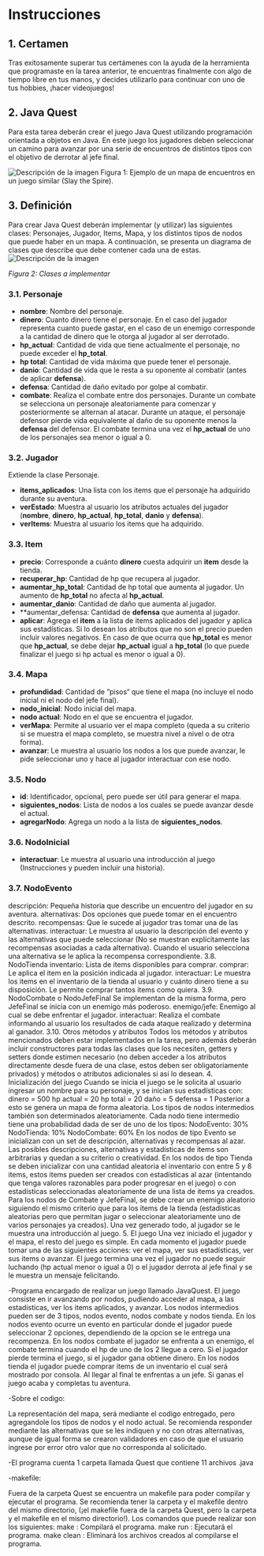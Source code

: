 # Instrucciones
## 1.	Certamen
Tras exitosamente superar tus certámenes con la ayuda de la herramienta que programaste en la tarea anterior, te encuentras finalmente con algo de tiempo libre en tus manos, y decides utilizarlo para continuar con uno de tus hobbies, ¡hacer videojuegos!
## 2.	Java Quest
Para esta tarea deberán crear el juego Java Quest utilizando programación orientada a objetos en Java. En este juego los jugadores deben seleccionar un camino para avanzar por una serie de encuentros de distintos tipos con el objetivo de derrotar al jefe final.

<image src="img/Imagen2.jpg" alt="Descripción de la imagen">
Figura 1: Ejemplo de un mapa de encuentros en un juego similar (Slay the Spire).
  
## 3. Definición
Para crear Java Quest deberán implementar (y utilizar) las siguientes clases: Personajes, Jugador, Items, Mapa, y los distintos tipos de nodos que puede haber en un mapa. A continuación, se presenta un diagrama de clases que describe que debe contener cada una de estas.
<image src="img/Imagen.jpg" alt="Descripción de la imagen">  
  
*Figura 2: Clases a implementar*
  
### 3.1. Personaje
* **nombre**: Nombre del personaje.
* **dinero**: Cuanto dinero tiene el personaje. En el caso del jugador representa cuanto puede gastar, en el caso de un enemigo corresponde a la cantidad de dinero que le otorga al jugador al ser derrotado.
* **hp_actual**: Cantidad de vida que tiene actualmente el personaje, no puede exceder el **hp_total**.
* **hp total**: Cantidad de vida máxima que puede tener el personaje.
* **danio**: Cantidad de vida que le resta a su oponente al combatir (antes de aplicar **defensa**).
* **defensa**: Cantidad de daño evitado por golpe al combatir.
* **combate**: Realiza el combate entre dos personajes. Durante un combate se selecciona un personaje aleatoriamente para comenzar y posteriormente se alternan al atacar. Durante un ataque, el personaje defensor pierde vida equivalente al daño de su oponente menos la **defensa** del defensor. El combate termina una vez el **hp_actual** de uno de los personajes sea menor o igual a 0.
### 3.2. Jugador
Extiende la clase Personaje.
* **items_aplicados**: Una lista con los items que el personaje ha adquirido durante su aventura.
* **verEstado**: Muestra al usuario los atributos actuales del jugador (**nombre**, **dinero**, **hp_actual**, **hp_total**, **danio** y **defensa**).
* **verItems**: Muestra al usuario los items que ha adquirido.
### 3.3. Item
* **precio**: Corresponde a cuánto **dinero** cuesta adquirir un **item** desde la tienda.
* **recuperar_hp**: Cantidad de hp que recupera al jugador.
* **aumentar_hp_total**: Cantidad de hp  total que aumenta al jugador. Un aumento de **hp_total** no afecta al **hp_actual**.
* **aumentar_danio**: Cantidad de daño que aumenta al jugador.
* **aumentar_defensa: Cantidad de **defensa** que aumenta al jugador.
* **aplicar**: Agrega el **item** a la lista de items aplicados del jugador y aplica sus estadísticas.
Si lo desean los atributos que no son el precio pueden incluir valores negativos. En caso de que ocurra que **hp_total** es menor que **hp_actual**, se debe dejar **hp_actual** igual a **hp_total** (lo que puede finalizar el juego si hp  actual es menor o igual a 0).
### 3.4. Mapa
* **profundidad**: Cantidad de ”pisos“ que tiene el mapa (no incluye el nodo inicial ni el nodo del jefe final).
* **nodo_inicial**: Nodo inicial del mapa.
* **nodo actual**: Nodo en el que se encuentra el jugador.
* **verMapa**: Permite al usuario ver el mapa completo (queda a su criterio si se muestra el mapa completo, se muestra nivel a nivel o de otra forma).
* **avanzar**: Le muestra al usuario los nodos a los que puede avanzar, le pide seleccionar uno y hace al jugador interactuar con ese nodo.
### 3.5. Nodo
* **id**: Identificador, opcional, pero puede ser útil para generar el mapa.
* **siguientes_nodos**: Lista de nodos a los cuales se puede avanzar desde el actual.
* **agregarNodo**: Agrega un nodo a la lista de **siguientes_nodos**.
### 3.6. NodoInicial
* **interactuar**:  Le muestra al usuario una introducción al juego (Instrucciones y pueden incluir una historia).
### 3.7. NodoEvento
descripción: Pequeña historia que describe un encuentro del jugador en su aventura. alternativas: Dos opciones que puede tomar en el encuentro descrito. recompensas: Que le sucede al jugador tras tomar una de las alternativas.
interactuar: Le muestra al usuario la descripción del evento y las alternativas que puede seleccionar (No se muestran explícitamente las recompensas asociadas a cada alternativa). Cuando el usuario selecciona una alternativa se le aplica la recompensa correspondiente.
3.8.	NodoTienda
inventario: Lista de items disponibles para comprar. comprar: Le aplica el item en la posición indicada al jugador.
interactuar: Le muestra los items en el inventario de la tienda al usuario y cuánto dinero tiene a su disposición. Le permite comprar tantos items como quiera.
3.9.	NodoCombate o NodoJefeFinal
Se implementan de la misma forma, pero JefeFinal se inicia con un enemigo más poderoso. enemigo/jefe: Enemigo al cual se debe enfrentar el jugador.
interactuar: Realiza el combate informando al usuario los resultados de cada ataque realizado y determina al ganador.
3.10.	Otros métodos y atributos
Todos los métodos y atributos mencionados deben estar implementados en la tarea, pero además deberán incluir constructores para todas las clases que los necesiten, getters y setters donde estimen necesario (no deben acceder a los atributos directamente desde fuera de una clase, estos deben ser obligatoriamente privados) y métodos o atributos adicionales si así lo desean.
4.	Inicialización del juego
Cuando se inicia el juego se le solicita al usuario ingresar un nombre para su personaje, y se inician sus estadísticas con:
dinero = 500 hp actual = 20 hp total = 20 daño = 5 defensa = 1
Posterior a esto se genera un mapa de forma aleatoria.
Los tipos de nodos intermedios también son determinados aleatoriamente. Cada nodo tiene intermedio tiene una probabilidad dada de ser de uno de los tipos:
NodoEvento: 30%
NodoTienda: 10%
NodoCombate: 60%
En los nodos de tipo Evento se inicializan con un set de descripción, alternativas y recompensas al azar. Las posibles descripciones, alternativas y estadísticas de items son arbitrarias y quedan a su criterio o creatividad.
En los nodos de tipo Tienda se deben inicializar con una cantidad aleatoria el inventario con entre 5 y 8 items, estos items pueden ser creados con estadísticas al azar (intentando que tenga valores razonables para poder progresar en el juego) o con estadísticas seleccionadas aleatoriamente de una lista de items ya creados.
Para los nodos de Combate y JefeFinal, se debe crear un enemigo aleatorio siguiendo el mismo criterio que para los items de la tienda (estadísticas aleatorias pero que permitan jugar o seleccionar aleatoriamente uno de varios personajes ya creados).
Una vez generado todo, al jugador se le muestra una introducción al juego.
5.	El juego
Una vez iniciado el jugador y el mapa, el resto del juego es simple. En cada momento el jugador puede tomar una de las siguientes acciones: ver el mapa, ver sus estadísticas, ver sus items o avanzar. El juego termina una vez el jugador no puede seguir luchando (hp  actual menor o igual a 0) o el jugador derrota al jefe final y se le muestra un mensaje felicitando.


-Programa encargado de realizar un juego llamado JavaQuest. El juego consiste en ir avanzando por nodos, pudiendo acceder al mapa, a las estadisticas, ver los items aplicados, y avanzar. Los nodos intermedios pueden ser de 3 tipos, nodos evento, nodos combate y nodos tienda.
En los nodos evento ocurre un evento en particular donde el jugador puede seleccionar 2 opciones, dependiendo de la opcion se le entrega una recompenza. 
En los nodos combate el jugador se enfrenta a un enemigo, el combate termina cuando el hp de uno de los 2 llegue a cero. Si el jugador pierde termina el juego, si el jugador gana obtiene dinero.
En los nodos tienda el jugador puede comprar items de un inventario el cual será mostrado por consola.
Al llegar al final te enfrentas a un jefe. Si ganas el juego acaba y completas tu aventura.

-Sobre el codigo:

La representación del mapa, será mediante el codigo entregado, pero agregandole los tipos de nodos y el nodo actual.
Se recomienda responder mediante las alternativas que se les indiquen y no con otras alternativas, aunque de igual forma se crearon validadores en caso de que el usuario ingrese por error otro valor que no corresponda al solicitado.

-El programa cuenta 1 carpeta llamada Quest que contiene 11 archivos .java

-makefile:

Fuera de la carpeta Quest se encuentra un makefile para poder compilar y ejecutar el programa. Se recomienda tener la carpeta y el makefile dentro del mismo directorio, (¡el makefile fuera de la carpeta Quest, pero la carpeta y el makefile en el mismo directorio!). Los comandos que puede realizar son los siguientes:
make : Compilará el programa.
make run : Ejecutará el programa.
make clean : Eliminará los archivos creados al compilarse el programa.
